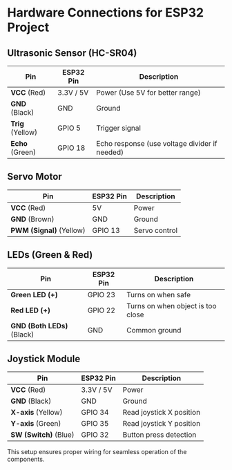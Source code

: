 # Hardware Connections for ESP32 Project

## Ultrasonic Sensor (HC-SR04)
| Pin | ESP32 Pin | Description |
|------|---------|-------------|
| **VCC** (Red) | 3.3V / 5V | Power (Use 5V for better range) |
| **GND** (Black) | GND | Ground |
| **Trig** (Yellow) | GPIO 5 | Trigger signal |
| **Echo** (Green) | GPIO 18 | Echo response (use voltage divider if needed) |

## Servo Motor
| Pin | ESP32 Pin | Description |
|------|---------|-------------|
| **VCC** (Red) | 5V | Power |
| **GND** (Brown) | GND | Ground |
| **PWM (Signal)** (Yellow) | GPIO 13 | Servo control |

## LEDs (Green & Red)
| Pin | ESP32 Pin | Description |
|------|---------|-------------|
| **Green LED (+)** | GPIO 23 | Turns on when safe |
| **Red LED (+)** | GPIO 22 | Turns on when object is too close |
| **GND (Both LEDs)** (Black) | GND | Common ground |

## Joystick Module
| Pin | ESP32 Pin | Description |
|------|---------|-------------|
| **VCC** (Red) | 3.3V / 5V | Power |
| **GND** (Black) | GND | Ground |
| **X-axis** (Yellow) | GPIO 34 | Read joystick X position |
| **Y-axis** (Green) | GPIO 35 | Read joystick Y position |
| **SW (Switch)** (Blue) | GPIO 32 | Button press detection |

This setup ensures proper wiring for seamless operation of the components.

